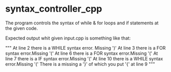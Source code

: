 # syntax_controller_cpp
The program controls the syntax of while &amp; for loops and if statements at the given code. 


Expected output whit given input.cpp is something like that:

"""
At line 2 there is a WHILE syntax error. Missing ')'
At line 3 there is a FOR syntax error.Missing '('
At line 6 there is a FOR syntax error.Missing '('
At line 7 there is a IF syntax error.Missing '('
At line 10 there is a WHILE syntax error.Missing '('
There is a missing a '}' of which you put '{' at line 9
"""
